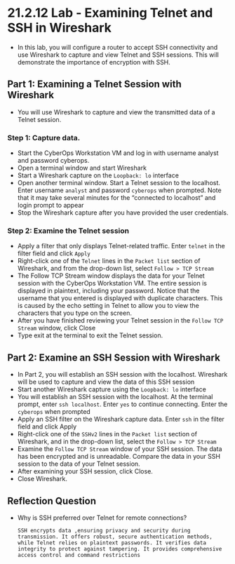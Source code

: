 # 21.2.12 Lab - Examining Telnet and SSH in Wireshark

* In this lab, you will configure a router to accept SSH connectivity and use Wireshark to capture and view Telnet and SSH sessions. This will demonstrate the importance of encryption with SSH.

## Part 1: Examining a Telnet Session with Wireshark

* You will use Wireshark to capture and view the transmitted data of a Telnet session.

### Step 1: Capture data.

* Start the CyberOps Workstation VM and log in with username analyst and password cyberops.
* Open a terminal window and start Wireshark
* Start a Wireshark capture on the `Loopback: lo` interface
* Open another terminal window. Start a Telnet session to the localhost. Enter username `analyst` and password `cyberops` when prompted. Note that it may take several minutes for the “connected to localhost” and login prompt to appear
* Stop the Wireshark capture after you have provided the user credentials.

### Step 2: Examine the Telnet session

* Apply a filter that only displays Telnet-related traffic. Enter `telnet` in the filter field and click `Apply`
* Right-click one of the `Telnet` lines in the `Packet list` section of Wireshark, and from the drop-down list, select `Follow > TCP Stream`
* The Follow TCP Stream window displays the data for your Telnet session with the CyberOps Workstation VM. The entire session is displayed in plaintext, including your password. Notice that the username that 
you entered is displayed with duplicate characters. This is caused by the echo setting in Telnet to allow you to view the characters that you type on the screen.
* After you have finished reviewing your Telnet session in the `Follow TCP Stream` window, click Close
* Type exit at the terminal to exit the Telnet session.

## Part 2: Examine an SSH Session with Wireshark

* In Part 2, you will establish an SSH session with the localhost. Wireshark will be used to capture and view the data of this SSH session
* Start another Wireshark capture using the `Loopback: lo` interface
* You will establish an SSH session with the localhost. At the terminal prompt, enter `ssh localhost`. Enter `yes` to continue connecting. Enter the `cyberops` when prompted
* Apply an SSH filter on the Wireshark capture data. Enter `ssh` in the filter field and click Apply
* Right-click one of the `SSHv2` lines in the `Packet list` section of Wireshark, and in the drop-down list, select the `Follow > TCP Stream`
* Examine the `Follow TCP Stream` window of your SSH session. The data has been encrypted and is unreadable. Compare the data in your SSH session to the data of your Telnet session.
* After examining your SSH session, click Close.
* Close Wireshark.

## Reflection Question

* Why is SSH preferred over Telnet for remote connections?

      SSH encrypts data ,ensuring privacy and security during transmission. It offers robust, secure authentication methods, while Telnet relies on plaintext passwords. It verifies data integrity to protect against tampering. It provides comprehensive access control and command restrictions
  
